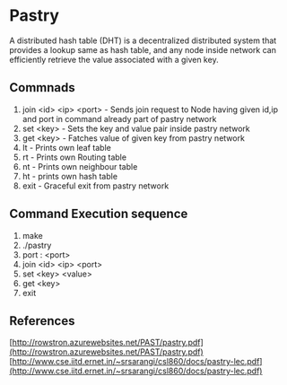 # Pastry
A distributed hash table (DHT) is a decentralized distributed system that provides a lookup same as hash table, and any node inside network can efficiently retrieve the value associated with a given key.

## Commnads<br>
  1) join \<id> \<ip> \<port> - Sends join request to Node having given id,ip and port in command already part of pastry network
  2) set \<key> <value> - Sets the key and value pair inside pastry network
  3) get \<key> - Fatches value of given key from pastry network
  4) lt - Prints own leaf table
  5) rt - Prints own Routing table 
  6) nt - Prints own neighbour table
  7) ht - prints own hash table
  8) exit - Graceful exit from pastry network 
 
 ## Command Execution sequence <br>
   1) make 
   2) ./pastry 
   3) port : \<port>
   5) join \<id> \<ip> \<port> 
   6) set \<key> \<value> 
   7) get \<key> 
   8) exit

## References<br>
[http://rowstron.azurewebsites.net/PAST/pastry.pdf](http://rowstron.azurewebsites.net/PAST/pastry.pdf)<br>
[http://www.cse.iitd.ernet.in/~srsarangi/csl860/docs/pastry-lec.pdf](http://www.cse.iitd.ernet.in/~srsarangi/csl860/docs/pastry-lec.pdf)

